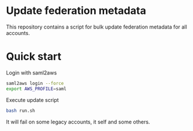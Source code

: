 # Update federation metadata
This repository contains a script for bulk update federation metadata for all accounts.

# Quick start
Login with saml2aws

```bash
saml2aws login --force
export AWS_PROFILE=saml
```

Execute update script
```bash
bash run.sh
```

It will fail on some legacy accounts, it self and some others.